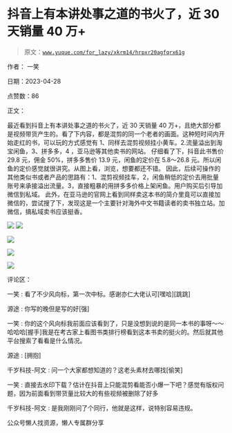 # 抖音上有本讲处事之道的书火了，近 30 天销量 40 万+

> 原文：[`www.yuque.com/for_lazy/xkrm14/hrpxr20agfqrx61g`](https://www.yuque.com/for_lazy/xkrm14/hrpxr20agfqrx61g)



作者： 一笑



日期：2023-04-28



点赞数：86



正文：



最近看到抖音上有本讲处事之道的书火了，近 30 天销量 40 万+，且绝大部分都是视频带货产生的。看了下内容，都是混剪的同一个老者的画面。这种短时间内开始走红的书，可以玩的方式感觉有 1、同样去混剪视频挂小黄车。2.流量溢出到淘宝闲鱼，3、拼多多，4 ，亚马逊等其他卖书的网站。 仔细看了下，抖音此书售价 29.8 元，佣金 50%，拼多多售价 13.9 元，闲鱼的定价在 5.8～26.8 元。所以闲鱼的定价感觉就很讲究。从图上看，浏览，想要都还不错。 因此，后续可操作的其他类似书或者产品的思路有：1、混剪视频挂车，2，闲鱼稍低的定价去用批量账号来承接溢出流量。3，直接粗暴的用拼多多价格上架闲鱼。用户购买后引导加微信到私域。 此外，在亚马逊的官网上看到同样卖这本书的简介里竟可以直接加微信的，尝试搜了下，发现这是一个主要针对海外中文书籍读者的卖书独立站。加微信，搞私域卖书应该挺香。



![](img/1a74df849a23a008afb9d72aa5b29664.png)  <ne-p id="u7e8a059e" data-lake-id="u7e8a059e">![](img/78288050b015ab5d58444b73f47c2b52.png)



![](img/2fda91f133fd25cb64a0ba6c3d3296c4.png)



![](img/268a7073cfedf8ce5e35b8794033db95.png)



![](img/fe5432bcc438908bda59ff8300764761.png)



评论区：



一笑 : 看了不少风向标，第一次中标。感谢亦仁大佬认可[嘿哈][跳跳]



源途 : 你写的晚但是写的好[强]



一笑 : 你的这个风向标我前面应该看到了，只是没想到说的是同一本书的事呀～～哈哈哈[握手]我是在考古家上看图书类排行榜看到这本书卖的挺火的。然后就其他平台搜索了看看是什么情况。



源途 : [拥抱]



千岁科技-阿文 : 问一个大家都想知道的？这老头素材去哪找[偷笑]



一笑 : 直接去水印下载？估计在抖音上只能混剪看能否小爆一下吧？感觉有版权问题，因为前面看到带货量比较大的有些视频被删除了好多



千岁科技-阿文 : 是我刚刚问了个同行，他就是这样，说特别容易违规。



公众号懒人找资源，懒人专属群分享

</ne-p>